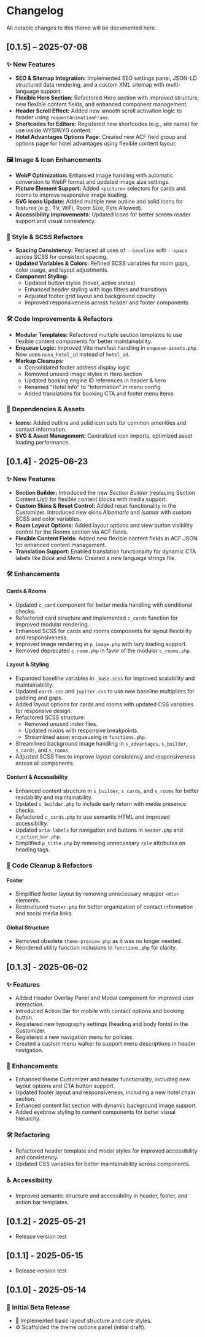 # Changelog

All notable changes to this theme will be documented here.

## [0.1.5] – 2025-07-08

### ✨ New Features

-   **SEO & Sitemap Integration:**
    Implemented SEO settings panel, JSON-LD structured data rendering, and a custom XML sitemap with multi-language support.
-   **Flexible Hero Section:**
    Refactored Hero section with improved structure, new flexible content fields, and enhanced component management.
-   **Header Scroll Effect:**
    Added new smooth scroll activation logic to header using `requestAnimationFrame`.
-   **Shortcodes for Editors:**
    Registered new shortcodes (e.g., site name) for use inside WYSIWYG content.
-   **Hotel Advantages Options Page:**
    Created new ACF field group and options page for hotel advantages using flexible content layout.

### 🖼️ Image & Icon Enhancements

-   **WebP Optimization:**
    Enhanced image handling with automatic conversion to WebP format and updated image size settings.
-   **Picture Element Support:**
    Added `<picture>` selectors for cards and rooms to improve responsive image loading.
-   **SVG Icons Update:**
    Added multiple new outline and solid icons for features (e.g., TV, WiFi, Room Size, Pets Allowed).
-   **Accessibility Improvements:**
    Updated icons for better screen reader support and visual consistency.

### 🎨 Style & SCSS Refactors

-   **Spacing Consistency:**
    Replaced all uses of `--baseline` with `--space` across SCSS for consistent spacing.
-   **Updated Variables & Colors:**
    Refined SCSS variables for room gaps, color usage, and layout adjustments.
-   **Component Styling:**
    -   Updated button styles (hover, active states)
    -   Enhanced header styling with logo filters and transitions
    -   Adjusted footer grid layout and background opacity
    -   Improved responsiveness across header and footer components

### 🛠 Code Improvements & Refactors

-   **Modular Templates:**
    Refactored multiple section templates to use flexible content components for better maintainability.
-   **Enqueue Logic:**
    Improved Vite manifest handling in `enqueue-assets.php`. Now uses `nuna_hotel_id` instead of `hotel_id`.
-   **Markup Cleanups:**
    -   Consolidated footer address display logic
    -   Removed unused image styles in Hero section
    -   Updated booking engine ID references in header & hero
    -   Renamed "Hotel Info" to "Information" in menu config
    -   Added translations for booking CTA and footer menu items

### 🔗 Dependencies & Assets

-   **Icons:**
    Added outline and solid icon sets for common amenities and contact information.
-   **SVG & Asset Management:**
    Centralized icon imports, optimized asset loading performance.

## [0.1.4] - 2025-06-23

### ✨ New Features

-   **Section Builder:** Introduced the new _Section Builder_ (replacing Section Content List) for flexible content blocks with media support.
-   **Custom Skins & Reset Control:** Added reset functionality in the Customizer. Introduced new skins _Albemarle_ and _Isamar_ with custom SCSS and color variables.
-   **Room Layout Options:** Added layout options and view button visibility control for the Rooms section via ACF fields.
-   **Flexible Content Fields:** Added new flexible content fields in ACF JSON for enhanced content management.
-   **Translation Support:** Enabled translation functionality for dynamic CTA labels like _Book_ and _Menu_. Created a new language strings file.

### 🛠️ Enhancements

#### Cards & Rooms

-   Updated `c_card` component for better media handling with conditional checks.
-   Refactored card structure and implemented `c_cards` function for improved modular rendering.
-   Enhanced SCSS for cards and rooms components for layout flexibility and responsiveness.
-   Improved image rendering in `p_image.php` with lazy loading support.
-   Removed deprecated `c_room.php` in favor of the modular `c_rooms.php`.

#### Layout & Styling

-   Expanded baseline variables in `_base.scss` for improved scalability and maintainability.
-   Updated `earth.css` and `jupiter.css` to use new baseline multipliers for padding and gaps.
-   Added layout options for cards and rooms with updated CSS variables for responsive design.
-   Refactored SCSS structure:
    -   Removed unused index files.
    -   Updated mixins with responsive breakpoints.
    -   Streamlined asset enqueueing in `functions.php`.
-   Streamlined background image handling in `s_advantages`, `s_builder`, `s_cards`, and `s_rooms`.
-   Adjusted SCSS files to improve layout consistency and responsiveness across all components.

#### Content & Accessibility

-   Enhanced content structure in `s_builder`, `s_cards`, and `s_rooms` for better readability and maintainability.
-   Updated `s_builder.php` to include early return with media presence checks.
-   Refactored `c_cards.php` to use semantic HTML and improved accessibility.
-   Updated `aria-labels` for navigation and buttons in `header.php` and `c_action_bar.php`.
-   Simplified `p_title.php` by removing unnecessary `role` attributes on heading tags.

### 🔧 Code Cleanup & Refactors

#### Footer

-   Simplified footer layout by removing unnecessary wrapper `<div>` elements.
-   Restructured `footer.php` for better organization of contact information and social media links.

#### Global Structure

-   Removed obsolete `theme-preview.php` as it was no longer needed.
-   Reordered utility function inclusions in `functions.php` for clarity.

## [0.1.3] - 2025-06-02

### ✨ Features

-   Added Header Overlay Panel and Modal component for improved user interaction.
-   Introduced Action Bar for mobile with contact options and booking button.
-   Registered new typography settings (heading and body fonts) in the Customizer.
-   Registered a new navigation menu for policies.
-   Created a custom menu walker to support menu descriptions in header navigation.

### 🎨 Enhancements

-   Enhanced theme Customizer and header functionality, including new layout options and CTA button support.
-   Updated footer layout and responsiveness, including a new hotel chain section.
-   Enhanced content list section with dynamic background image support.
-   Added eyebrow styling to content components for better visual hierarchy.

### 🛠 Refactoring

-   Refactored header template and modal styles for improved accessibility and consistency.
-   Updated CSS variables for better maintainability across components.

### ♿ Accessibility

-   Improved semantic structure and accessibility in header, footer, and action bar templates.

## [0.1.2] - 2025-05-21

-   Release version test

## [0.1.1] - 2025-05-15

-   Release version test

## [0.1.0] - 2025-05-14

### 🔧 Initial Beta Release

-   🎨 Implemented basic layout structure and core styles.
-   ⚙️ Scaffolded the theme options panel (initial draft).
